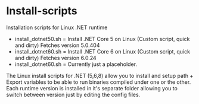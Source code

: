 # Install-scripts
Installation scripts for Linux .NET runtime

- install_dotnet50.sh = Install .NET Core 5 on Linux (Custom script, quick and dirty)   Fetches version 5.0.404
- install_dotnet60.sh = Install .NET Core 6 on Linux (Custom script, quick and dirty)   Fetches version 6.0.24
- install_dotnet60.sh = Currently just a placeholder.

The Linux install scripts for .NET (5,6,8) allow you to install and setup path +  Export variables to be able to run binaries compiled under one or the other.
Each runtime version is installed in it's separate folder allowing you to switch between version just by editing the config files.
